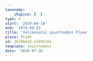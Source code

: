 ```yaml
---
taxonomy:
    skupina: {  }
type: S
start: '2019-04-18'
end: '2019-04-22'
title: 'Velikonoční soustředění Písek'
place: Písek
id: 20190418-e2595104
template: soustredeni
date: '2019-07-16'
---
```

